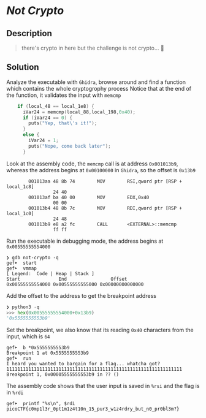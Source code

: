 # **_Not Crypto_**
## Description
> there's crypto in here but the challenge is not crypto... 🤔

## Solution
Analyze the executable with `Ghidra`, browse around and find a function which contains the whole cryptogrophy process
Notice that at the end of the function, it validates the input with `memcmp`
```c
    if (local_48 == local_1e8) {
      iVar24 = memcmp(local_88,local_198,0x40);
      if (iVar24 == 0) {
        puts("Yep, that\'s it!");
      }
      else {
        iVar24 = 1;
        puts("Nope, come back later");
      }
```
Look at the assembly code, the `memcmp` call is at address `0x001013b9`, whereas the address begins at `0x00100000` in `Ghidra`, so the offset is `0x13b9`
```assembly
        001013aa 48 8b 74        MOV        RSI,qword ptr [RSP + local_1c8]
                 24 40
        001013af ba 40 00        MOV        EDX,0x40
                 00 00
        001013b4 48 8b 7c        MOV        RDI,qword ptr [RSP + local_1c0]
                 24 48
        001013b9 e8 a2 fc        CALL       <EXTERNAL>::memcmp                               
                 ff ff
```
Run the executable in debugging mode, the address begins at `0x00555555554000`
```console
❯ gdb not-crypto -q
gef➤  start
gef➤  vmmap
[ Legend:  Code | Heap | Stack ]
Start              End                Offset             
0x00555555554000 0x00555555555000 0x00000000000000
```
Add the offset to the address to get the breakpoint address
```py
❯ python3 -q
>>> hex(0x00555555554000+0x13b9)
'0x5555555553b9'
```
Set the breakpoint, we also know that its reading `0x40` characters from the input, which is `64`
```console
gef➤  b *0x5555555553b9
Breakpoint 1 at 0x5555555553b9
gef➤  run
I heard you wanted to bargain for a flag... whatcha got?
1111111111111111111111111111111111111111111111111111111111111111
Breakpoint 1, 0x00005555555553b9 in ?? ()
```
The assembly code shows that the user input is saved in `%rsi` and the flag is in `%rdi`
```console
gef➤  printf "%s\n", $rdi
picoCTF{c0mp1l3r_0pt1m1z4t10n_15_pur3_w1z4rdry_but_n0_pr0bl3m?}
```